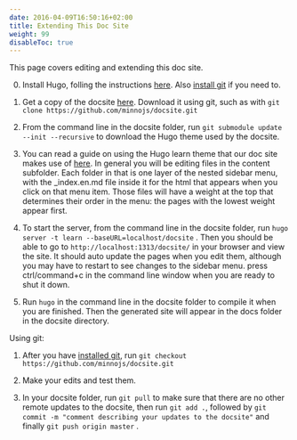 ```yaml
---
date: 2016-04-09T16:50:16+02:00
title: Extending This Doc Site
weight: 99
disableToc: true
---
```

This page covers editing and extending this doc site.

0.  Install Hugo, folling the instructions [here](https://gohugo.io/getting-started/installing/).  Also [install git](https://git-scm.com/book/en/v2/Getting-Started-Installing-Git) if you need to.

1.  Get a copy of the docsite [here](https://github.com/minnojs/docsite).  Download it using git, such as with `git clone https://github.com/minnojs/docsite.git`

2.  From the command line in the docsite folder, run `git submodule update --init --recursive` to download the Hugo theme used by the docsite.

2.  You can read a guide on using the Hugo learn theme that our doc site makes use of [here](https://learn.netlify.com/en/).  In general you will be editing files in the content subfolder.  Each folder in that is one layer of the nested sidebar menu, with the _index.en.md file inside it for the html that appears when you click on that menu item.  Those files will have a weight at the top that determines their order in the menu: the pages with the lowest weight appear first.

3.  To start the server, from the command line in the docsite folder, run `hugo server -t learn --baseURL=localhost/docsite` .  Then you should be able to go to `http://localhost:1313/docsite/` in your browser and view the site.  It should auto update the pages when you edit them, although you may have to restart to see changes to the sidebar menu.  press ctrl/command+c in the command line window when you are ready to shut it down.

4.  Run `hugo` in the command line in the docsite folder to compile it when you are finished.  Then the generated site will appear in the docs folder in the docsite directory.


Using git:

1.  After you have [installed git](https://git-scm.com/book/en/v2/Getting-Started-Installing-Git), run `git checkout https://github.com/minnojs/docsite.git`

2.  Make your edits and test them.

3.  In your docsite folder, run `git pull` to make sure that there are no other remote updates to the docsite, then run `git add .`, followed by `git commit -m "comment describing your updates to the docsite"` and finally `git push origin master` .  